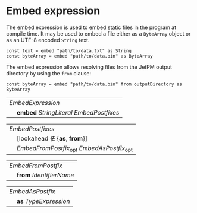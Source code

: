 # Embed expression

The embed expression is used to embed static files in the program at compile time. It may be used to embed a file either as a `ByteArray` object or as an UTF-8 encoded `String` text.

```
const text = embed "path/to/data.txt" as String
const byteArray = embed "path/to/data.bin" as ByteArray
```

The embed expression allows resolving files from the JetPM output directory by using the `from` clause:

```
const byteArray = embed "path/to/data.bin" from outputDirectory as ByteArray
```

<table>
    <tr>
        <td colspan="2"><i>EmbedExpression</i></td>
    </tr>
    <tr>
        <td>&nbsp;</td><td><b>embed</b> <i>StringLiteral</i> <i>EmbedPostfixes</i></td>
    </tr>
</table>

<table>
    <tr>
        <td colspan="2"><i>EmbedPostfixes</i></td>
    </tr>
    <tr>
        <td>&nbsp;</td><td>[lookahead ∉ {<b>as</b>, <b>from</b>}]</td>
    </tr>
    <tr>
        <td>&nbsp;</td><td><i>EmbedFromPostfix</i><sub>opt</sub> <i>EmbedAsPostfix</i><sub>opt</sub></td>
    </tr>
</table>

<table>
    <tr>
        <td colspan="2"><i>EmbedFromPostfix</i></td>
    </tr>
    <tr>
        <td>&nbsp;</td><td><b>from</b> <i>IdentifierName</i></td>
    </tr>
</table>

<table>
    <tr>
        <td colspan="2"><i>EmbedAsPostfix</i></td>
    </tr>
    <tr>
        <td>&nbsp;</td><td><b>as</b> <i>TypeExpression</i></td>
    </tr>
</table>